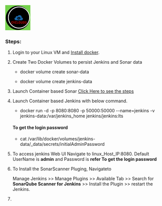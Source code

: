 <img src="../images/c4logo.png">

### Steps:
1. Login to your Linux VM and [Install docker](https://github.com/submah/docker-tutorials/edit/master/install_docker_centos7.md).

2. Create Two Docker Volumes to persist Jenkins and Sonar data
    
    * docker volume create sonar-data
    
    * docker volume create jenkins-data

3. Launch Container based Sonar [Click Here to see the steps](https://github.com/submah/sonar-jenkins/blob/main/docs/ting_up_a_Dockerized_SonarScanner.md)

4. Launch Container based Jenkins with below command.

    * docker run -d -p 8080:8080 -p 50000:50000 --name=jenkins -v jenkins-data:/var/jenkins_home jenkins/jenkins:lts

    #### To get the login password

    * cat /var/lib/docker/volumes/jenkins-data/_data/secrets/initialAdminPassword

5. To access jenkins Web UI Navigate to linux_Host_IP:8080. Default UserName is **admin** and Password is **refer To get the login password**

6. To Install the SonarScanner Pluging, Navigateto 
   
   Manage Jenkins >> Manage Plugins >> Available Tab >> Search for **SonarQube Scanner for Jenkins** >> Install the Plugin >> restart the Jenkins.

7. 